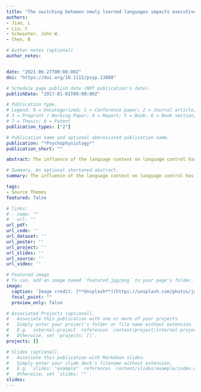```yaml
---
title: "The switching between newly learned languages impacts executive control"
authors:
- Jiao, L
- Liu, C
- Schwieter, John W. 
- Chen, B

# Author notes (optional)
author_notes:


date: "2021-06-27T00:00:00Z"
doi: "https://doi.org/10.1111/psyp.13888"

# Schedule page publish date (NOT publication's date).
publishDate: "2017-01-01T00:00:00Z"

# Publication type.
# Legend: 0 = Uncategorized; 1 = Conference paper; 2 = Journal article;
# 3 = Preprint / Working Paper; 4 = Report; 5 = Book; 6 = Book section;
# 7 = Thesis; 8 = Patent
publication_types: ["2"]

# Publication name and optional abbreviated publication name.
publication: "*Psychophysiology*"
publication_short: ""

abstract: The influence of the language context on language control has been widely discussed in the bilingualism literature, and there is an increase in studies examining the effect of language context on domain‐general executive control. However, it remains unclear how language contexts affect executive control performance. In the present study, we created single‐ and mixed‐language comprehension contexts. Unbalanced Chinese‐English bilinguals completed a modified flanker task that was interleaved with a single‐language or mixed‐language picture‐word matching task. The effects of language comprehension context on language control were reflected by the N2 and LPC effects. Executive control processes also differed depending on the language comprehension context, with faster behavioral responses and larger N2 but smaller P3 electrophysiological components in the mixed‐language context. Moreover, the LPC amplitude in the mixed‐language context predicted the behavioral performance in the executive control task. These findings suggested that flexible language control during language comprehension altered executive control processes in unbalanced bilinguals.

# Summary. An optional shortened abstract.
summary: The influence of the language context on language control has been widely discussed in the bilingualism literature...

tags:
- Source Themes
featured: false

# links:
# - name: ""
#   url: ""
url_pdf: 
url_code: ''
url_dataset: ''
url_poster: ''
url_project: ''
url_slides: ''
url_source: ''
url_video: ''

# Featured image
# To use, add an image named `featured.jpg/png` to your page's folder. 
image:
  caption: 'Image credit: [**Unsplash**](https://unsplash.com/photos/jdD8gXaTZsc)'
  focal_point: ""
  preview_only: false

# Associated Projects (optional).
#   Associate this publication with one or more of your projects.
#   Simply enter your project's folder or file name without extension.
#   E.g. `internal-project` references `content/project/internal-project/index.md`.
#   Otherwise, set `projects: []`.
projects: []

# Slides (optional).
#   Associate this publication with Markdown slides.
#   Simply enter your slide deck's filename without extension.
#   E.g. `slides: "example"` references `content/slides/example/index.md`.
#   Otherwise, set `slides: ""`.
slides:
---
```

